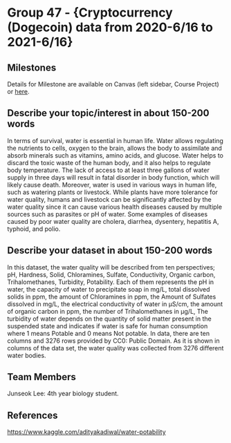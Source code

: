 # Group 47 - {Cryptocurrency (Dogecoin) data from 2020-6/16 to 2021-6/16}



## Milestones

Details for Milestone are available on Canvas (left sidebar, Course Project) or [here](https://firas.moosvi.com/courses/data301/project/milestone01.html).

## Describe your topic/interest in about 150-200 words

In terms of survival, water is essential in human life. Water allows regulating the nutrients to cells, oxygen to the brain, allows the body to assimilate and absorb minerals such as vitamins, amino acids, and glucose. Water helps to discard the toxic waste of the human body, and it also helps to regulate body temperature. The lack of access to at least three gallons of water supply in three days will result in fatal disorder in body function, which will likely cause death. Moreover, water is used in various ways in human life, such as watering plants or livestock. While plants have more tolerance for water quality, humans and livestock can be significantly affected by the water quality since it can cause various health diseases caused by multiple sources such as parasites or pH of water. Some examples of diseases caused by poor water quality are cholera, diarrhea, dysentery, hepatitis A, typhoid, and polio.

## Describe your dataset in about 150-200 words

In this dataset, the water quality will be described from ten perspectives; pH, Hardness, Solid, Chloramines, Sulfate, Conductivity, Organic carbon, Trihalomethanes, Turbidity, Potability. Each of them represents the pH in water, the capacity of water to precipitate soap in mg/L, total dissolved solids in ppm, the amount of Chloramines in ppm, the Amount of Sulfates dissolved in mg/L, the electrical conductivity of water in μS/cm, the amount of organic carbon in ppm, the number of Trihalomethanes in μg/L, The turbidity of water depends on the quantity of solid matter present in the suspended state and indicates if water is safe for human consumption where 1 means Potable and 0 means Not potable. In data, there are ten columns and 3276 rows provided by CC0: Public Domain. As it is shown in columns of the data set, the water quality was collected from 3276 different water bodies.

## Team Members

Junseok Lee: 4th year biology student.

## References

https://www.kaggle.com/adityakadiwal/water-potability
